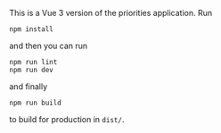 This is a Vue 3 version of the priorities application. Run

```
npm install
```

and then you can run

```
npm run lint
npm run dev
```

and finally 

```
npm run build
```

to build for production in `dist/`.
